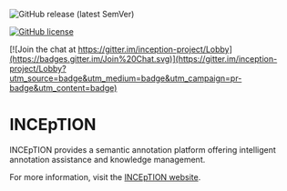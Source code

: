 ![GitHub release (latest SemVer)](https://img.shields.io/github/v/release/inception-project/inception)

[![GitHub license](https://img.shields.io/github/license/inception-project/inception)](https://github.com/inception-project/inception/blob/master/LICENSE.txt)

[![Join the chat at https://gitter.im/inception-project/Lobby](https://badges.gitter.im/Join%20Chat.svg)](https://gitter.im/inception-project/Lobby?utm_source=badge&utm_medium=badge&utm_campaign=pr-badge&utm_content=badge) 

# INCEpTION

INCEpTION provides a semantic annotation platform offering intelligent annotation assistance and knowledge management.

For more information, visit the [INCEpTION website](https://inception-project.github.io/).
